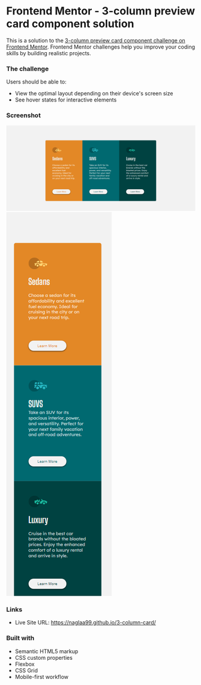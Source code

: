 # Frontend Mentor - 3-column preview card component solution

This is a solution to the [3-column preview card component challenge on Frontend Mentor](https://www.frontendmentor.io/challenges/3column-preview-card-component-pH92eAR2-). Frontend Mentor challenges help you improve your coding skills by building realistic projects.

### The challenge

Users should be able to:

- View the optimal layout depending on their device's screen size
- See hover states for interactive elements

### Screenshot

![](./images/desk.png)
![](./images/mob.png)

### Links

- Live Site URL: https://naglaa99.github.io/3-column-card/

### Built with

- Semantic HTML5 markup
- CSS custom properties
- Flexbox
- CSS Grid
- Mobile-first workflow
